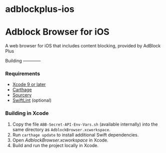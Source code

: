# adblockplus-ios
Adblock Browser for iOS
=======================

A web browser for iOS that includes content blocking, provided by AdBlock Plus

Building
————

### Requirements

- [Xcode 9 or later](https://developer.apple.com/xcode/)
- [Carthage](https://github.com/Carthage/Carthage)
- [Sourcery](https://github.com/krzysztofzablocki/Sourcery)
- [SwiftLint](https://github.com/realm/SwiftLint/) (optional)

### Building in Xcode

1. Copy the file `ABB-Secret-API-Env-Vars.sh` (available internally) into the same directory as `AdblockBrowser.xcworkspace`.
2. Run `carthage update` to install additional Swift dependencies.
3. Open _AdblockBrowser.xcworkspace_ in Xcode.
4. Build and run the project locally in Xcode.